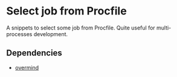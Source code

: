 # Select job from Procfile

A snippets to select some job from Procfile. Quite useful for multi-processes development.

## Dependencies

- [overmind](https://github.com/DarthSim/overmind)

